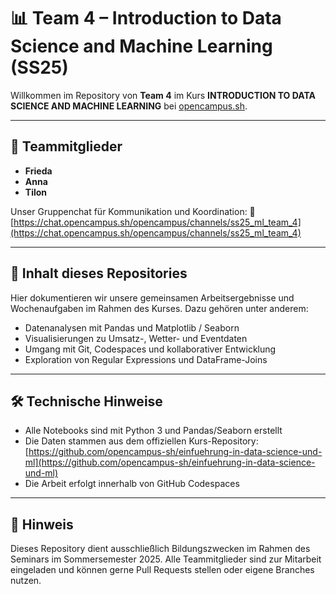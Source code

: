 # 📊 Team 4 – Introduction to Data Science and Machine Learning (SS25)

Willkommen im Repository von **Team 4** im Kurs
**INTRODUCTION TO DATA SCIENCE AND MACHINE LEARNING** bei [opencampus.sh](https://opencampus.sh).

---

## 👥 Teammitglieder

- **Frieda**
- **Anna**
- **Tilon**

Unser Gruppenchat für Kommunikation und Koordination:
🔗 [https://chat.opencampus.sh/opencampus/channels/ss25_ml_team_4](https://chat.opencampus.sh/opencampus/channels/ss25_ml_team_4)

---

## 📁 Inhalt dieses Repositories

Hier dokumentieren wir unsere gemeinsamen Arbeitsergebnisse und Wochenaufgaben im Rahmen des Kurses.
Dazu gehören unter anderem:

- Datenanalysen mit Pandas und Matplotlib / Seaborn
- Visualisierungen zu Umsatz-, Wetter- und Eventdaten
- Umgang mit Git, Codespaces und kollaborativer Entwicklung
- Exploration von Regular Expressions und DataFrame-Joins

---

## 🛠️ Technische Hinweise

- Alle Notebooks sind mit Python 3 und Pandas/Seaborn erstellt
- Die Daten stammen aus dem offiziellen Kurs-Repository:
  [https://github.com/opencampus-sh/einfuehrung-in-data-science-und-ml](https://github.com/opencampus-sh/einfuehrung-in-data-science-und-ml)
- Die Arbeit erfolgt innerhalb von GitHub Codespaces

---

## 📌 Hinweis

Dieses Repository dient ausschließlich Bildungszwecken im Rahmen des Seminars im Sommersemester 2025.
Alle Teammitglieder sind zur Mitarbeit eingeladen und können gerne Pull Requests stellen oder eigene Branches nutzen.
